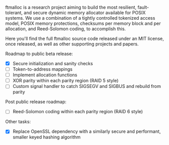 ftmalloc is a research project aiming to build the most resilient, fault-tolerant, and secure dynamic memory allocator available for POSIX systems.
We use a combination of a tightly controlled tokenized access model, POSIX memory protections, checksums per memory block and per allocation, and Reed-Solomon coding, to accomplish this.

Here you'll find the full ftmalloc source code released under an MIT license, once released, as well as other supporting projects and papers.

Roadmap to public beta release:
- [x] Secure initialization and sanity checks
- [ ] Token-to-address mappings
- [ ] Implement allocation functions
- [ ] XOR parity within each parity region (RAID 5 style)
- [ ] Custom signal handler to catch SIGSEGV and SIGBUS and rebuild from parity

Post public release roadmap:
- [ ] Reed-Solomon coding within each parity region (RAID 6 style)

Other tasks:
- [X] Replace OpenSSL dependency with a similarly secure and performant, smaller keyed hashing algorithm


